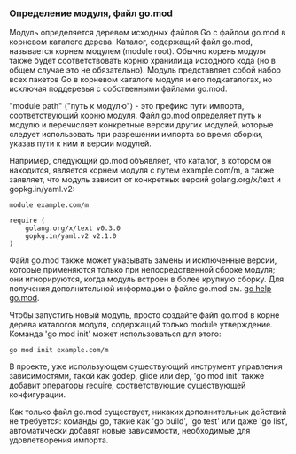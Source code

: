 ### Определение модуля, файл go.mod

Модуль определяется деревом исходных файлов Go с файлом go.mod в корневом каталоге дерева. Каталог, содержащий файл go.mod, называется корнем модулем (module root). Обычно корень модуля также будет соответствовать корню хранилища исходного кода (но в общем случае это не обязательно). Модуль представляет собой набор всех пакетов Go в корневом каталоге модуля и его подкаталогах, но исключая поддеревья с собственными файлами go.mod.

"module path" ("путь к модулю") - это префикс пути импорта, соответствующий корню модуля. Файл go.mod определяет путь к модулю и перечисляет конкретные версии других модулей, которые следует использовать при разрешении импорта во время сборки, указав пути к ним и версии модулей.

Например, следующий go.mod объявляет, что каталог, в котором он находится, является корнем модуля с путем example.com/m, а также заявляет, что модуль зависит от конкретных версий golang.org/x/text и gopkg.in/yaml.v2:

```
module example.com/m

require (
    golang.org/x/text v0.3.0
    gopkg.in/yaml.v2 v2.1.0
)

```

Файл go.mod также может указывать замены и исключенные версии, которые применяются только при непосредственной сборке модуля; они игнорируются, когда модуль встроен в более крупную сборку. Для получения дополнительной информации о файле go.mod см. [go help go.mod](https://golang-blog.blogspot.com/2019/06/go-commands-go-mod.html).

Чтобы запустить новый модуль, просто создайте файл go.mod в корне дерева каталогов модуля, содержащий только module утверждение. Команда 'go mod init' может использоваться для этого:

```
go mod init example.com/m

```

В проекте, уже использующем существующий инструмент управления зависимостями, такой как godep, glide или dep, 'go mod init' также добавит операторы require, соответствующие существующей конфигурации.

Как только файл go.mod существует, никаких дополнительных действий не требуется: команды go, такие как 'go build', 'go test' или даже 'go list', автоматически добавят новые зависимости, необходимые для удовлетворения импорта.
